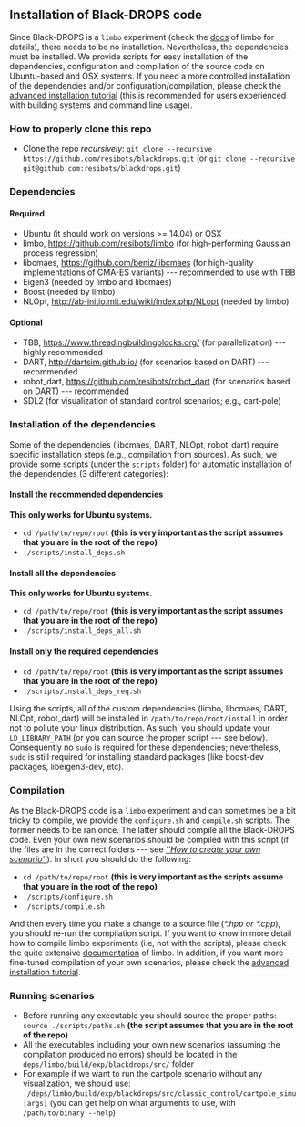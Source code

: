 ## Installation of Black-DROPS code

Since Black-DROPS is a `limbo` experiment (check the [docs](http://www.resibots.eu/limbo/index.html) of limbo for details), there needs to be no installation. Nevertheless, the dependencies must be installed. We provide scripts for easy installation of the dependencies, configuration and compilation of the source code on Ubuntu-based and OSX systems. If you need a more controlled installation of the dependencies and/or configuration/compilation, please check the [advanced installation tutorial](advanced_installation.md) (this is recommended for users experienced with building systems and command line usage).

### How to properly clone this repo

- Clone the repo *recursively*: `git clone --recursive https://github.com/resibots/blackdrops.git` (or `git clone --recursive git@github.com:resibots/blackdrops.git`)

### Dependencies

#### Required
- Ubuntu (it should work on versions >= 14.04) or OSX
- limbo, https://github.com/resibots/limbo (for high-performing Gaussian process regression)
- libcmaes, https://github.com/beniz/libcmaes (for high-quality implementations of CMA-ES variants) --- recommended to use with TBB
- Eigen3 (needed by limbo and libcmaes)
- Boost (needed by limbo)
- NLOpt, http://ab-initio.mit.edu/wiki/index.php/NLopt (needed by limbo)

#### Optional
- TBB, https://www.threadingbuildingblocks.org/ (for parallelization) --- highly recommended
- DART, http://dartsim.github.io/ (for scenarios based on DART) --- recommended
- robot\_dart, https://github.com/resibots/robot_dart (for scenarios based on DART) --- recommended
- SDL2 (for visualization of standard control scenarios; e.g., cart-pole)

### Installation of the dependencies

Some of the dependencies (libcmaes, DART, NLOpt, robot\_dart) require specific installation steps (e.g., compilation from sources). As such, we provide some scripts (under the `scripts` folder) for automatic installation of the dependencies (3 different categories):

#### Install the recommended dependencies

**This only works for Ubuntu systems.**

- `cd /path/to/repo/root` **(this is very important as the script assumes that you are in the root of the repo)**
- `./scripts/install_deps.sh`

#### Install all the dependencies

**This only works for Ubuntu systems.**

- `cd /path/to/repo/root` **(this is very important as the script assumes that you are in the root of the repo)**
- `./scripts/install_deps_all.sh`

#### Install only the required dependencies

- `cd /path/to/repo/root` **(this is very important as the script assumes that you are in the root of the repo)**
- `./scripts/install_deps_req.sh`

Using the scripts, all of the custom dependencies (limbo, libcmaes, DART, NLOpt, robot\_dart) will be installed in `/path/to/repo/root/install` in order not to pollute your linux distribution. As such, you should update your `LD_LIBRARY_PATH` (or you can source the proper script --- see below). Consequently no `sudo` is required for these dependencies; nevertheless, `sudo` is still required for installing standard packages (like boost-dev packages, libeigen3-dev, etc).

### Compilation

As the Black-DROPS code is a `limbo` experiment and can sometimes be a bit tricky to compile, we provide the `configure.sh` and `compile.sh` scripts. The former needs to be ran once. The latter should compile all the Black-DROPS code. Even your own new scenarios should be compiled with this script (if the files are in the correct folders --- see [*''How to create your own scenario''*](basic_tutorial.md)). In short you should do the following:

- `cd /path/to/repo/root` **(this is very important as the scripts assume that you are in the root of the repo)**
- `./scripts/configure.sh`
- `./scripts/compile.sh`

And then every time you make a change to a source file (*\*.hpp or \*.cpp*), you should re-run the compilation script. If you want to know in more detail how to compile limbo experiments (i.e, not with the scripts), please check the quite extensive [documentation](http://www.resibots.eu/limbo/index.html) of limbo. In addition, if you want more fine-tuned compilation of your own scenarios, please check the [advanced installation tutorial](advanced_installation.md).

### Running scenarios

- Before running any executable you should source the proper paths: `source ./scripts/paths.sh` **(the script assumes that you are in the root of the repo)**
- All the executables including your own new scenarios (assuming the compilation produced no errors) should be located in the `deps/limbo/build/exp/blackdrops/src/` folder
- For example if we want to run the cartpole scenario without any visualization, we should use: `./deps/limbo/build/exp/blackdrops/src/classic_control/cartpole_simu [args]` (you can get help on what arguments to use, with `/path/to/binary --help`)